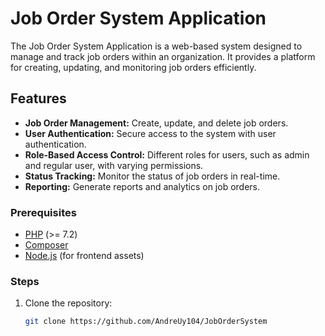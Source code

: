 # Job Order System Application

The Job Order System Application is a web-based system designed to manage and track job orders within an organization. It provides a platform for creating, updating, and monitoring job orders efficiently.

## Features

- **Job Order Management:** Create, update, and delete job orders.
- **User Authentication:** Secure access to the system with user authentication.
- **Role-Based Access Control:** Different roles for users, such as admin and regular user, with varying permissions.
- **Status Tracking:** Monitor the status of job orders in real-time.
- **Reporting:** Generate reports and analytics on job orders.

### Prerequisites

- [PHP](https://www.php.net/) (>= 7.2)
- [Composer](https://getcomposer.org/)
- [Node.js](https://nodejs.org/) (for frontend assets)

### Steps

1. Clone the repository:

   ```bash
   git clone https://github.com/AndreUy104/JobOrderSystem
